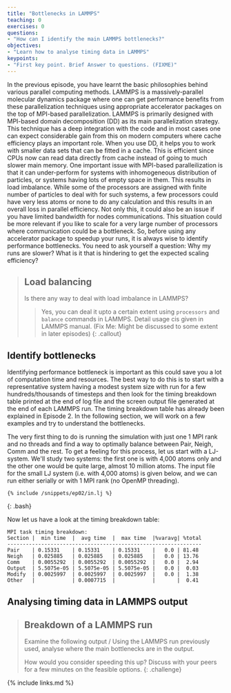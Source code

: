 ```yaml
---
title: "Bottlenecks in LAMMPS"
teaching: 0
exercises: 0
questions:
- "How can I identify the main LAMMPS bottlenecks?"
objectives:
- "Learn how to analyse timing data in LAMMPS"
keypoints:
- "First key point. Brief Answer to questions. (FIXME)"
---
```


In the previous episode, you have learnt the basic philosophies behind various parallel computing methods. LAMMPS is a massively-parallel molecular dynamics package where one can get performance benefits from these parallelization techniques using appropriate accelerator packages on the top of MPI-based parallelization. LAMMPS is primarily designed with MPI-based domain decomposition (DD) as its main parallelization strategy. This technique has a  deep integration with the code and in most cases one can expect considerable gain from this on modern computers where cache efficiency plays an important role. When you use DD, it helps you to work with smaller data sets that can be fitted in a cache. This is efficient since CPUs now can read data directly from cache instead of going to much slower main memory. One important issue with MPI-based paralleilization is that it can under-perform for systems with inhomogeneous distribution of particles, or systems having lots of empty space in them. This results in load imbalance. While some of the processors are assigned with finite number of particles to deal with for such systems, a few processors could have very less atoms or none to do any calculation and this results in an overall loss in parallel efficiency. Not only this, it could also be an issue if you have limited bandwidth for nodes communications. This situation could be more relevant if you like to scale for a very large number of processors where communication could be a bottleneck. So, before using any accelerator package to speedup your runs, it is always wise to identify performance bottlenecks. You need to ask yourself a question: Why my runs are slower? What is it that is hindering to get the expected scaling efficiency? 

> ## Load balancing
>
> Is there any way to deal with load imbalance in LAMMPS?
> > Yes, you can deal it upto a certain extent using ```processors``` and ```balance``` commands in LAMMPS. Detail usage cis given in LAMMPS manual. (Fix Me: Might be discussed to some extent in later episodes)
{: .callout}

## Identify bottlenecks
Identifying performance bottleneck is important as this could save you a lot of computation time and resources. The best way to do this is to start with a representative system having a modest system size with run for a few hundreds/thousands of timesteps and then look for the timing breakdown table printed at the end of log file and the screen output file generated at the end of each LAMMPS run. The timing breakdown table has already been explained in Episode 2. In the following section, we will work on a few examples and try to understand the bottlenecks.

The very first thing  to do is running the simulation with just one 1 MPI rank and no threads and find a way to optimally balance between Pair, Neigh, Comm and the rest. To get a feeling for this process, let us start with a LJ-system. We'll study two systems: the first one is with 4,000 atoms only and the other one would be quite large, almost 10 million atoms. The input file for the small LJ system (i.e. with 4,000 atoms) is given below, and we can run either serially or with 1 MPI rank (no OpenMP threading).

```
{% include /snippets/ep02/in.lj %}
```
{: .bash}

Now let us have a look at the timing breakdown table:

```
MPI task timing breakdown:
Section |  min time  |  avg time  |  max time  |%varavg| %total
---------------------------------------------------------------
Pair    | 0.15331    | 0.15331    | 0.15331    |   0.0 | 81.48
Neigh   | 0.025885   | 0.025885   | 0.025885   |   0.0 | 13.76
Comm    | 0.0055292  | 0.0055292  | 0.0055292  |   0.0 |  2.94
Output  | 5.5075e-05 | 5.5075e-05 | 5.5075e-05 |   0.0 |  0.03
Modify  | 0.0025997  | 0.0025997  | 0.0025997  |   0.0 |  1.38
Other   |            | 0.0007715  |            |       |  0.41
```


## Analysing timing data in LAMMPS output

> ## Breakdown of a LAMMPS run
> 
> Examine the following output / Using the LAMMPS run previously used, analyse where the main bottlenecks are in the output.
> 
> How would you consider speeding this up? Discuss with your peers for a few minutes on the feasible options.
{: .challenge}

{% include links.md %}

